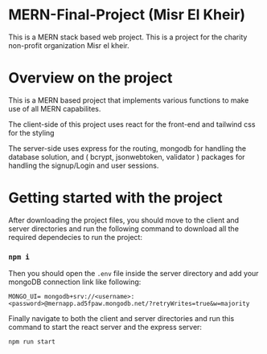 # MERN-Final-Project (Misr El Kheir)
This is a MERN stack based web project. This is a project for the charity non-profit organization Misr el kheir.

# Overview on the project

This is a MERN based project that implements various functions to make use of all MERN capabilites.

The client-side of this project uses react for the front-end and tailwind css for the styling

The server-side uses express for the routing, mongodb for handling the database solution, and ( bcrypt, jsonwebtoken, validator ) packages for handling the signup/Login and user sessions.


# Getting started with the project

After downloading the project files, you should move to the client and server directories and run the following command to download all the required dependecies to run the project:

### `npm i`


Then you should open the `.env` file inside the server directory and add your mongoDB connection link like following:

 `MONGO_UI= mongodb+srv://<username>:<password>@mernapp.ad5fpaw.mongodb.net/?retryWrites=true&w=majority`
 
Finally navigate to both the client and server directories and run this command to start the react server and the express server:

`npm run start`
